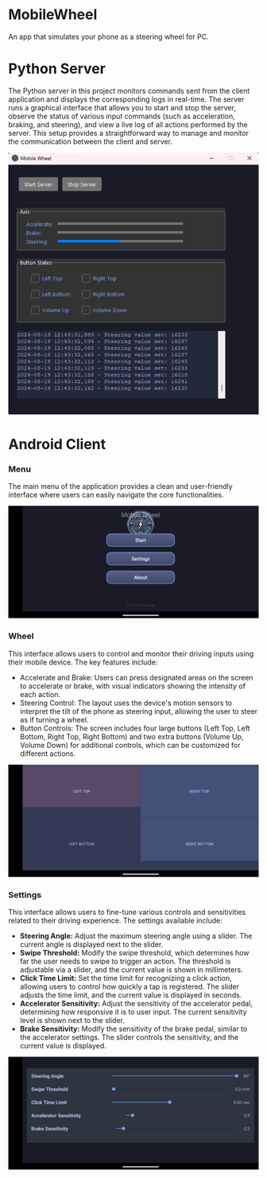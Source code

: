 # MobileWheel
An app that simulates your phone as a steering wheel for PC.

# Python Server

The Python server in this project monitors commands sent from the client application and displays the corresponding logs in real-time. The server runs a graphical interface that allows you to start and stop the server, observe the status of various input commands (such as acceleration, braking, and steering), and view a live log of all actions performed by the server. This setup provides a straightforward way to manage and monitor the communication between the client and server.


![PythonServer](images/PythonServer.png)



# Android Client


### Menu
The main menu of the application provides a clean and user-friendly interface where users can easily navigate the core functionalities.


![AndroidClient](images/Menu.png)

### Wheel

This interface allows users to control and monitor their driving inputs using their mobile device. The key features include:

- Accelerate and Brake: Users can press designated areas on the screen to accelerate or brake, with visual indicators showing the intensity of each action.
- Steering Control: The layout uses the device's motion sensors to interpret the tilt of the phone as steering input, allowing the user to steer as if turning a wheel.
- Button Controls: The screen includes four large buttons (Left Top, Left Bottom, Right Top, Right Bottom) and two extra buttons (Volume Up, Volume Down) for additional controls, which can be customized for different actions.

![Wheel](images/Wheel.png)

### Settings

This interface allows users to fine-tune various controls and sensitivities related to their driving experience. The settings available include:

- **Steering Angle:** Adjust the maximum steering angle using a slider. The current angle is displayed next to the slider.
- **Swipe Threshold:** Modify the swipe threshold, which determines how far the user needs to swipe to trigger an action. The threshold is adjustable via a slider, and the current value is shown in millimeters.
- **Click Time Limit:** Set the time limit for recognizing a click action, allowing users to control how quickly a tap is registered. The slider adjusts the time limit, and the current value is displayed in seconds.
- **Accelerator Sensitivity:** Adjust the sensitivity of the accelerator pedal, determining how responsive it is to user input. The current sensitivity level is shown next to the slider.
- **Brake Sensitivity:** Modify the sensitivity of the brake pedal, similar to the accelerator settings. The slider controls the sensitivity, and the current value is displayed.

![Settings](images/Settings.png)
